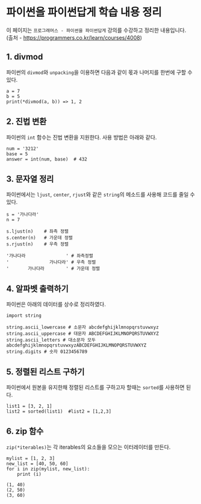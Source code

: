 # 파이썬을 파이썬답게 학습 내용 정리
이 페이지는 `프로그래머스 - 파이썬을 파이썬답게` 강의를 수강하고 정리한 내용입니다.<br>
(출처 - https://programmers.co.kr/learn/courses/4008)

## 1. divmod
파이썬의 `divmod`와 `unpacking`을 이용하면 다음과 같이 몫과 나머지를 한번에 구할 수 있다.
```
a = 7
b = 5
print(*divmod(a, b)) => 1, 2
```

## 2. 진법 변환
파이썬의 `int` 함수는 진법 변환을 지원한다. 사용 방법은 아래와 같다.
```
num = '3212'
base = 5
answer = int(num, base)  # 432
```
## 3. 문자열 정리
파이썬에서는 `ljust`, `center`, `rjust`와 같은 `string`의 메소드를 사용해 코드를 줄일 수 있다.
```
s = '가나다라'
n = 7

s.ljust(n)    # 좌측 정렬
s.center(n)   # 가운데 정렬
s.rjust(n)    # 우측 정렬

'가나다라               ' # 좌측정렬
'               가나다라' # 우측 정렬
'       가나다라        ' # 가운데 정렬
```

## 4. 알파벳 출력하기

파이썬은 아래의 데이터를 상수로 정리하였다.
```
import string 

string.ascii_lowercase # 소문자 abcdefghijklmnopqrstuvwxyz
string.ascii_uppercase # 대문자 ABCDEFGHIJKLMNOPQRSTUVWXYZ
string.ascii_letters # 대소문자 모두 abcdefghijklmnopqrstuvwxyzABCDEFGHIJKLMNOPQRSTUVWXYZ
string.digits # 숫자 0123456789
```

## 5. 정렬된 리스트 구하기
파이썬에서 원본을 유지한채 정렬된 리스트를 구하고자 할때는 `sorted`를 사용하면 된다. <br>
```
list1 = [3, 2, 1]
list2 = sorted(list1)  #list2 = [1,2,3]
```
## 6. zip 함수
`zip(*iterables)`는 각 iterables의 요소들을 모으는 이터레이터를 만든다. <br>
```
mylist = [1, 2, 3]
new_list = [40, 50, 60]
for i in zip(mylist, new_list):
    print (i)

(1, 40)
(2, 50)
(3, 60)
```
